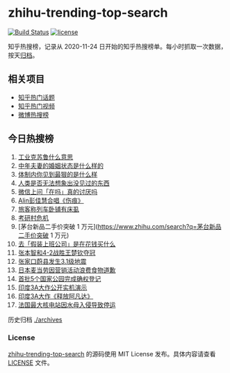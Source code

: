 # zhihu-trending-top-search

[![Build Status](https://github.com/justjavac/zhihu-trending-top-search/workflows/ci/badge.svg?branch=main)](https://github.com/justjavac/zhihu-trending-top-search/actions)
[![license](https://img.shields.io/github/license/justjavac/zhihu-trending-top-search)](https://github.com/justjavac/zhihu-trending-top-search/blob/main/LICENSE)

知乎热搜榜，记录从 2020-11-24
日开始的知乎热搜榜单。每小时抓取一次数据，按天[归档](./archives)。

## 相关项目

- [知乎热门话题](https://github.com/justjavac/zhihu-trending-hot-questions)
- [知乎热门视频](https://github.com/justjavac/zhihu-trending-hot-video)
- [微博热搜榜](https://github.com/justjavac/weibo-trending-hot-search)

## 今日热搜榜

<!-- BEGIN -->
<!-- 最后更新时间 Fri Aug 15 2025 18:14:22 GMT+0800 (China Standard Time) -->

1. [工业克苏鲁什么意思](https://www.zhihu.com/search?q=工业克苏鲁什么意思)
1. [中年夫妻的婚姻状态是什么样的](https://www.zhihu.com/search?q=中年夫妻的婚姻状态是什么样的)
1. [体制内你见到最狠的是什么样](https://www.zhihu.com/search?q=体制内你见到最狠的是什么样)
1. [人类是否无法想象出没见过的东西](https://www.zhihu.com/search?q=人类是否无法想象出没见过的东西)
1. [微信上问「在吗」真的讨厌吗](https://www.zhihu.com/search?q=微信上问「在吗」真的讨厌吗)
1. [Alin彭佳慧合唱《伤痕》](https://www.zhihu.com/search?q=Alin彭佳慧合唱《伤痕》)
1. [旅客称列车卧铺有床虱](https://www.zhihu.com/search?q=旅客称列车卧铺有床虱)
1. [考研村危机](https://www.zhihu.com/search?q=考研村危机)
1. [茅台新品二手价突破 1 万元](https://www.zhihu.com/search?q=茅台新品二手价突破
   1 万元)
1. [去「假装上班公司」是在花钱买什么](https://www.zhihu.com/search?q=去「假装上班公司」是在花钱买什么)
1. [张本智和4-2战胜王楚钦夺冠](https://www.zhihu.com/search?q=张本智和4-2战胜王楚钦夺冠)
1. [张家口蔚县发生3.1级地震](https://www.zhihu.com/search?q=张家口蔚县发生3.1级地震)
1. [日本麦当劳因营销活动浪费食物道歉](https://www.zhihu.com/search?q=日本麦当劳因营销活动浪费食物道歉)
1. [首批5个国家公园完成确权登记](https://www.zhihu.com/search?q=首批5个国家公园完成确权登记)
1. [印度3A大作公开实机演示](https://www.zhihu.com/search?q=印度3A大作公开实机演示)
1. [印度3A大作《释放阿凡达》](https://www.zhihu.com/search?q=印度3A大作《释放阿凡达》)
1. [法国最大核电站因水母入侵导致停运](https://www.zhihu.com/search?q=法国最大核电站因水母入侵导致停运)

<!-- END -->

历史归档 [./archives](./archives)

### License

[zhihu-trending-top-search](https://github.com/justjavac/zhihu-trending-top-search)
的源码使用 MIT License 发布。具体内容请查看 [LICENSE](./LICENSE) 文件。
